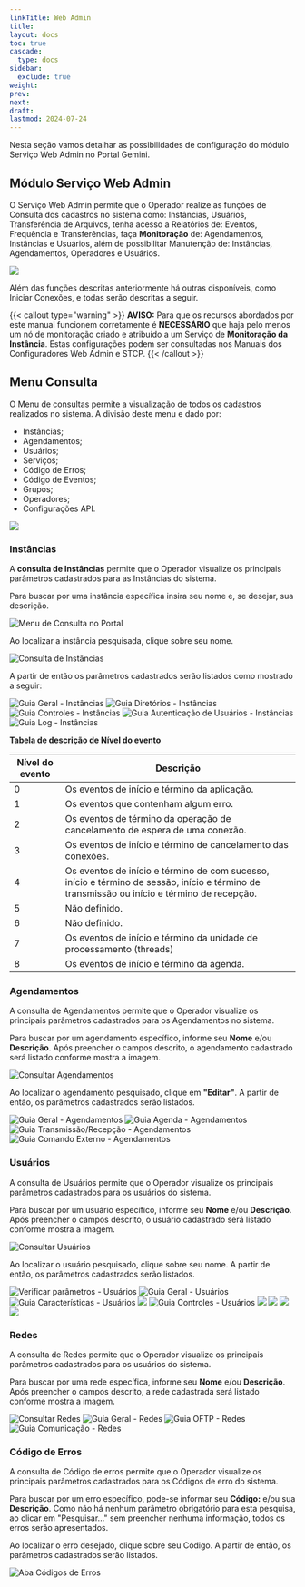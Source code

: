 ```yaml
---
linkTitle: Web Admin
title: 
layout: docs
toc: true
cascade:
  type: docs
sidebar:
  exclude: true
weight: 
prev: 
next: 
draft: 
lastmod: 2024-07-24
---
```


Nesta seção vamos detalhar as possibilidades de configuração do módulo Serviço Web Admin no
Portal Gemini.

## Módulo Serviço Web Admin

O Serviço Web Admin permite que o Operador realize as funções de Consulta dos cadastros no sistema como: Instâncias, Usuários, Transferência de Arquivos, tenha acesso a Relatórios de: Eventos, Frequência e Transferências, faça **Monitoração** de: Agendamentos, Instâncias e Usuários, além de possibilitar Manutenção de: Instâncias, Agendamentos, Operadores e Usuários.

![](img/image-01.png)

Além das funções descritas anteriormente há outras disponíveis, como Iniciar Conexões, e todas serão descritas a seguir.

{{< callout type="warning" >}}
  **AVISO:** Para que os recursos abordados por este manual funcionem corretamente é **NECESSÁRIO** que haja pelo menos um nó de monitoração criado e atribuído a um Serviço de **Monitoração da Instância**. Estas configurações podem ser consultadas nos Manuais dos Configuradores Web Admin e STCP.
{{< /callout >}}

## Menu Consulta

O Menu de consultas permite a visualização de todos os cadastros realizados no sistema. A divisão deste menu e dado por:

* Instâncias;
* Agendamentos;
* Usuários;
* Serviços;
* Código de Erros;
* Código de Eventos;
* Grupos;
* Operadores;
* Configurações API.

![](img/image-02.png)


### Instâncias

A **consulta de Instâncias** permite que o Operador visualize os principais parâmetros cadastrados para as Instâncias do sistema.

Para buscar por uma instância específica insira seu nome e, se desejar, sua descrição. 

![](img/image-03.png "Menu de Consulta no Portal")

Ao localizar a instância pesquisada, clique sobre seu nome.

![](img/image-04.png "Consulta de Instâncias")

A partir de então os parâmetros cadastrados serão listados como mostrado a seguir:

![](img/image-05.png "Guia Geral - Instâncias")
![](img/image-06.png "Guia Diretórios - Instâncias")
![](img/image-07.png "Guia Controles - Instâncias")
![](img/image-08.png "Guia Autenticação de Usuários - Instâncias")
![](img/image-09.png "Guia Log - Instâncias")

**Tabela de descrição de Nível do evento**

| Nível do evento   | Descrição |
| ----------- | ----------- |
|  0   | Os eventos de início e término da aplicação.  |
|  1   | Os eventos que contenham algum erro.         |
|  2   | Os eventos de término da operação de cancelamento de espera de uma conexão.   |
|  3   | Os eventos de início e término de cancelamento das conexões.                  |
|  4   | Os eventos de início e término de com sucesso, início e término de sessão, início e término de transmissão ou início e término de recepção.    |
|  5   | Não definido.        |
|  6   | Não definido.        |
|  7   | Os eventos de início e término da unidade de processamento (threads)        |
|  8   | Os eventos de início e término da agenda.         |


### Agendamentos

A consulta de Agendamentos permite que o Operador visualize os principais parâmetros cadastrados para os Agendamentos no sistema.

Para buscar por um agendamento específico, informe seu **Nome** e/ou **Descrição**. Após preencher o campos descrito, o agendamento cadastrado será listado conforme mostra a imagem.

![](img/image-10.png "Consultar Agendamentos")

Ao localizar o agendamento pesquisado, clique em **"Editar"**. A partir de então, os parâmetros cadastrados serão listados.

![](img/image-11.png "Guia Geral - Agendamentos")
![](img/image-12.png "Guia Agenda - Agendamentos")
![](img/image-13.png "Guia Transmissão/Recepção - Agendamentos")
![](img/image-14.png "Guia Comando Externo - Agendamentos")

### Usuários

A consulta de Usuários permite que o Operador visualize os principais parâmetros cadastrados para os usuários do sistema.

Para buscar por um usuário específico, informe seu **Nome** e/ou **Descrição**. Após preencher o campos descrito, o usuário cadastrado será listado conforme mostra a imagem.

![](img/image-15.png "Consultar Usuários")

Ao localizar o usuário pesquisado, clique sobre seu nome. A partir de então, os parâmetros cadastrados serão listados.

![](img/image-16.png "Verificar parâmetros - Usuários")
![](img/image-17.png "Guia Geral - Usuários")
![](img/image-18.png "Guia Características - Usuários")
![](img/image-19.png )
![](img/image-20.png "Guia Controles - Usuários")
![](img/image-21.png)
![](img/image-22.png)
![](img/image-23.png)
![](img/image-24.png)

### Redes 

A consulta de Redes permite que o Operador visualize os principais parâmetros cadastrados para os usuários do sistema.

Para buscar por uma rede específica, informe seu **Nome** e/ou **Descrição**. Após preencher o campos descrito, a rede cadastrada será listado conforme mostra a imagem.


![](img/image-25.png "Consultar Redes")
![](img/image-26.png "Guia Geral - Redes")
![](img/image-27.png "Guia OFTP - Redes")
![](img/image-28.png "Guia Comunicação - Redes")


### Código de Erros

A consulta de Código de erros permite que o Operador visualize os principais parâmetros cadastrados para os Códigos de erro do sistema.

Para buscar por um erro específico, pode-se informar seu **Código:** e/ou sua **Descrição**. Como não há nenhum parâmetro obrigatório para esta pesquisa, ao clicar em "Pesquisar..." sem preencher nenhuma informação, todos os erros serão apresentados.

Ao localizar o erro desejado, clique sobre seu Código. A partir de então, os parâmetros cadastrados serão listados.

![](img/image-29.png "Aba Códigos de Erros")



